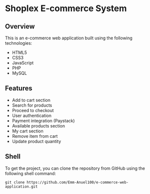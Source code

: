 # Shoplex E-commerce System

## Overview

This is an e-commerce web application built using the following technologies:
- HTML5
- CSS3
- JavaScript
- PHP
- MySQL

## Features

- Add to cart section
- Search for products
- Proceed to checkout
- User authentication
- Payment integration (Paystack)
- Available products section
- My cart section
- Remove item from cart
- Update product quantity

## Shell

To get the project, you can clone the repository from GitHub using the following shell command:

```shell
git clone https://github.com/Emm-Anuel100/e-commerce-web-application.git

```
